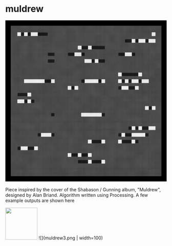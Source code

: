 # muldrew

![muldrew1](muldrew1.png)


Piece inspired by the cover of the Shabason / Gunning album, "Muldrew", designed by Alan Briand. Algorithm written using Processing. A few example outputs are shown here

<img src=muldrew2 width="100" height="100">
![](muldrew3.png | width=100)
